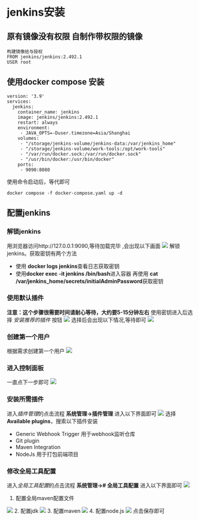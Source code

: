 # jenkins安装
## 原有镜像没有权限 自制作带权限的镜像
```
构建镜像给与授权
FROM jenkins/jenkins:2.492.1
USER root
```
## 使用docker compose 安装
```
version: '3.9'
services:
  jenkins:
    container_name: jenkins
    image: jenkins/jenkins:2.492.1
    restart: always
    environment:
     - JAVA_OPTS=-Duser.timezone=Asia/Shanghai
    volumes:
     - "/storage/jenkins-volume/jenkins-data:/var/jenkins_home"
     - "/storage/jenkins-volume/work-tools:/opt/work-tools"
     - "/var/run/docker.sock:/var/run/docker.sock"
     - "/usr/bin/docker:/usr/bin/docker"
    ports:
     - 9090:8080
```
使用命令启动后，等代即可  
```
docker compose -f docker-compose.yaml up -d
```
## 配置jenkins
### 解锁jenkins
用浏览器访问http://127.0.0.1:9090,等待加载完毕 ,会出现以下画面
![](../../image/jenkins-install/0.png)
解锁jenkins。获取密钥有两个方法
- 使用 **docker logs jenkins**查看日志获取密钥
- 使用**docker exec -it jenkins /bin/bash**进入容器 再使用 **cat /var/jenkins_home/secrets/initialAdminPassword**获取密钥
### 使用默认插件
**注意：这个步骤很需要时间请耐心等待，大约要5-15分钟左右**
使用密钥进入后选择 *安装推荐的插件*  按钮
![](../../image/jenkins-install/1.png)
选择后会出现以下情况,等待即可
![](../../image/jenkins-install/2.png)
### 创建第一个用户
根据需求创建第一个用户
![](../../image/jenkins-install/3.png)
### 进入控制面板
一直点下一步即可
![](../../image/jenkins-install/4.png)
### 安装所需插件
进入*插件管理*的点击流程
**系统管理->插件管理**
进入以下界面即可
![](../../image/jenkins-install/5.png)
选择 **Available plugins**，搜索以下插件安装
- Generic Webhook Trigger 用于webhook监听仓库
- Git plugin 
- Maven Integration
- NodeJs 用于打包前端项目
### 修改全局工具配置
进入*全局工具配置*的点击流程
**系统管理-># 全局工具配置**
进入以下界面即可
![](../../image/jenkins-install/6.png)
1. 配置全局maven配置文件

![](../../image/jenkins-install/7.png)
 2. 配置jdk
 ![](../../image/jenkins-install/8.png)
 3. 配置maven
 ![](../../image/jenkins-install/9.png)
 4. 配置node.js
 ![](../../image/jenkins-install/10.png)
 点击保存即可